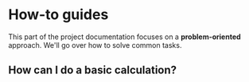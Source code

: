 # How-to guides

This part of the project documentation
focuses on a **problem-oriented** approach.
We'll go over how to solve common tasks.

## How can I do a basic calculation?

<!---
You will probably want to remove this bit.

It is included to demonstrate how to include sub-sections
and cross-reference them.
-->


